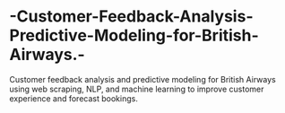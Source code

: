 # -Customer-Feedback-Analysis-Predictive-Modeling-for-British-Airways.-
Customer feedback analysis and predictive modeling for British Airways using web scraping, NLP, and machine learning to improve customer experience and forecast bookings.
